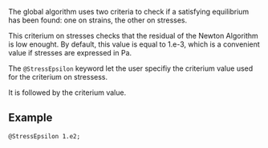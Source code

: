 The global algorithm uses two criteria to check if a satisfying
equilibrium has been found: one on strains, the other on stresses.

This criterium on stresses checks that the residual of the Newton
Algorithm is low enought. By default, this value is equal to 1.e-3,
which is a convenient value if stresses are expressed in Pa.

The `@StressEpsilon` keyword let the user specifiy the criterium value
used for the criterium on stressess.

It is followed by the criterium value.

## Example

~~~~ {.cpp}
@StressEpsilon 1.e2;
~~~~~~~~
